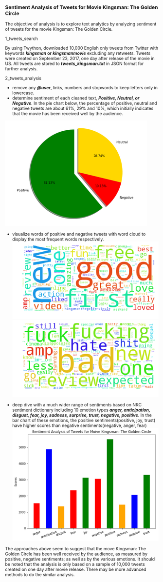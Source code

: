 ### Sentiment Analysis of Tweets for Movie Kingsman: The Golden Circle

The objective of analysis is to explore text analytics by analyzing sentiment of tweets for the movie Kingsman: The Golden Circle.

1_tweets_search

By using Twython, downloaded 10,000 English only tweets from Twitter with keywords **_kingsman_ or _kingsmanmovie_** excluding any retweets. Tweets were created on September 23, 2017, one day after release of the movie in US. All tweets are stored to **_tweets_kingsman.txt_** in JSON format for further analysis.

2_tweets_analysis

* remove any **_@user_**, links, numbers and stopwords to keep letters only in lowercase.
* determine sentiment of each cleaned text, **_Positive, Neutral, or Negative_**. In the pie chart below, the percentage of positive, neutral and negative tweets are about 61%, 29% and 10%, which initially indicates that the movie has been received well by the audience.

![alt text](https://github.com/DHuangHRB/sideproject/blob/master/sentiment_analysis_of_tweets/images/piechart.png)

* visualize words of positive and negative tweets with word cloud to display the most frequent words respectively.
![alt text](https://github.com/DHuangHRB/sideproject/blob/master/sentiment_analysis_of_tweets/images/pos_wc.png "Positive") 
![alt text](https://github.com/DHuangHRB/sideproject/blob/master/sentiment_analysis_of_tweets/images/neg_wc.png "Negative")

* deep dive with a much wider range of sentiments based on NRC sentiment dictionary including 10 emotion types **_anger, anticipation, disgust, fear, joy, sadness, surprise, trust, negative, positive_**. In the bar chart of these emotions, the positive sentiments(positive, joy, trust) have higher scores than negative sentiments(negative, anger, fear)
![alt text](https://github.com/DHuangHRB/sideproject/blob/master/sentiment_analysis_of_tweets/images/nrcchart.png) 

The approaches above seem to suggest that the move Kingsman: The Golden Circle has been well received by the audience, as measured by positive, negative sentiments; as well as by the various emotions. It should be noted that the analysis is only based on a sample of 10,000 tweets created on one day after movie release. There may be more advanced methods to do the similar analysis.
